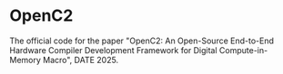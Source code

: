 # OpenC2
The official code for the paper "OpenC2: An Open-Source End-to-End Hardware Compiler Development Framework for Digital Compute-in-Memory Macro", DATE 2025. 
